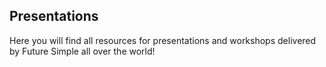 Presentations
-------------

Here you will find all resources for presentations and workshops delivered by Future Simple all over the world!

